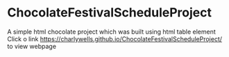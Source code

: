 # ChocolateFestivalScheduleProject
A simple html chocolate project  which was built using html table element
Click o link  https://charlywells.github.io/ChocolateFestivalScheduleProject/  to view webpage

